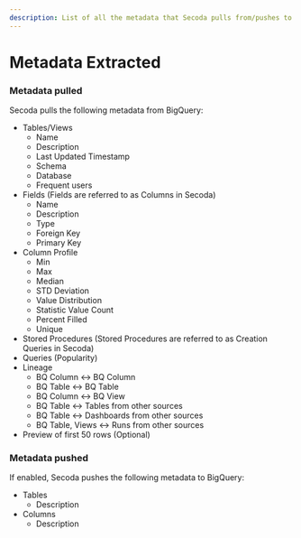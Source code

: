 ```yaml
---
description: List of all the metadata that Secoda pulls from/pushes to BigQuery
---
```


# Metadata Extracted

### Metadata pulled

Secoda pulls the following metadata from BigQuery:

* Tables/Views
  * Name
  * Description
  * Last Updated Timestamp
  * Schema
  * Database
  * Frequent users
* Fields (Fields are referred to as Columns in Secoda)
  * Name
  * Description
  * Type
  * Foreign Key
  * Primary Key
* Column Profile
  * Min
  * Max
  * Median
  * STD Deviation
  * Value Distribution
  * Statistic Value Count
  * Percent Filled&#x20;
  * Unique
* Stored Procedures (Stored Procedures are referred to as Creation Queries in Secoda)
* Queries (Popularity)
* Lineage
  * BQ Column <-> BQ Column
  * BQ Table <-> BQ Table
  * BQ Column <-> BQ View
  * BQ Table <-> Tables from other sources
  * BQ Table <-> Dashboards from other sources
  * BQ Table, Views <-> Runs from other sources
* Preview of first 50 rows (Optional)

### Metadata pushed

If enabled, Secoda pushes the following metadata to BigQuery:

* Tables
  * Description
* Columns
  * Description
